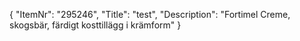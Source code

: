 {
  "ItemNr": "295246",
  "Title": "test",
  "Description": "Fortimel Creme, skogsbär, färdigt kosttillägg i krämform"
}